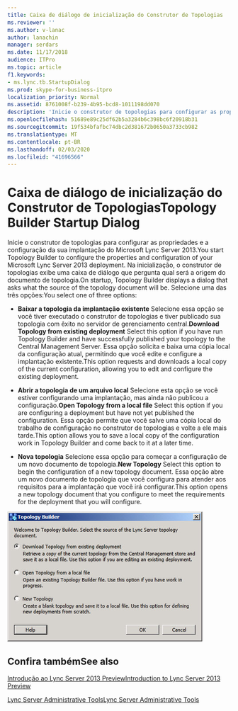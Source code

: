 ```yaml
---
title: Caixa de diálogo de inicialização do Construtor de Topologias
ms.reviewer: ''
ms.author: v-lanac
author: lanachin
manager: serdars
ms.date: 11/17/2018
audience: ITPro
ms.topic: article
f1.keywords:
- ms.lync.tb.StartupDialog
ms.prod: skype-for-business-itpro
localization_priority: Normal
ms.assetid: 8761008f-b239-4b95-bcd8-1011198dd070
description: 'Inicie o construtor de topologias para configurar as propriedades e a configuração da sua implantação do Microsoft Lync Server 2013. Na inicialização, o construtor de topologias exibe uma caixa de diálogo que pergunta qual será a origem do documento de topologia. Selecione uma das três opções:'
ms.openlocfilehash: 51689e89c25df62b5a3284b6c398bc6f20918b31
ms.sourcegitcommit: 19f534bfafbc74dbc2d381672b0650a3733cb982
ms.translationtype: MT
ms.contentlocale: pt-BR
ms.lasthandoff: 02/03/2020
ms.locfileid: "41696566"
---
```

# <a name="topology-builder-startup-dialog"></a><span data-ttu-id="6037b-105">Caixa de diálogo de inicialização do Construtor de Topologias</span><span class="sxs-lookup"><span data-stu-id="6037b-105">Topology Builder Startup Dialog</span></span>

<span data-ttu-id="6037b-106">Inicie o construtor de topologias para configurar as propriedades e a configuração da sua implantação do Microsoft Lync Server 2013.</span><span class="sxs-lookup"><span data-stu-id="6037b-106">You start Topology Builder to configure the properties and configuration of your Microsoft Lync Server 2013 deployment.</span></span> <span data-ttu-id="6037b-107">Na inicialização, o construtor de topologias exibe uma caixa de diálogo que pergunta qual será a origem do documento de topologia.</span><span class="sxs-lookup"><span data-stu-id="6037b-107">On startup, Topology Builder displays a dialog that asks what the source of the topology document will be.</span></span> <span data-ttu-id="6037b-108">Selecione uma das três opções:</span><span class="sxs-lookup"><span data-stu-id="6037b-108">You select one of three options:</span></span>

- <span data-ttu-id="6037b-109">**Baixar a topologia da implantação existente** Selecione essa opção se você tiver executado o construtor de topologias e tiver publicado sua topologia com êxito no servidor de gerenciamento central.</span><span class="sxs-lookup"><span data-stu-id="6037b-109">**Download Topology from existing deployment** Select this option if you have run Topology Builder and have successfully published your topology to the Central Management Server.</span></span> <span data-ttu-id="6037b-110">Essa opção solicita e baixa uma cópia local da configuração atual, permitindo que você edite e configure a implantação existente.</span><span class="sxs-lookup"><span data-stu-id="6037b-110">This option requests and downloads a local copy of the current configuration, allowing you to edit and configure the existing deployment.</span></span>

- <span data-ttu-id="6037b-111">**Abrir a topologia de um arquivo local** Selecione esta opção se você estiver configurando uma implantação, mas ainda não publicou a configuração.</span><span class="sxs-lookup"><span data-stu-id="6037b-111">**Open Topology from a local file** Select this option if you are configuring a deployment but have not yet published the configuration.</span></span> <span data-ttu-id="6037b-112">Essa opção permite que você salve uma cópia local do trabalho de configuração no construtor de topologias e volte a ele mais tarde.</span><span class="sxs-lookup"><span data-stu-id="6037b-112">This option allows you to save a local copy of the configuration work in Topology Builder and come back to it at a later time.</span></span>

- <span data-ttu-id="6037b-113">**Nova topologia** Selecione essa opção para começar a configuração de um novo documento de topologia.</span><span class="sxs-lookup"><span data-stu-id="6037b-113">**New Topology** Select this option to begin the configuration of a new topology document.</span></span> <span data-ttu-id="6037b-114">Essa opção abre um novo documento de topologia que você configura para atender aos requisitos para a implantação que você irá configurar.</span><span class="sxs-lookup"><span data-stu-id="6037b-114">This option opens a new topology document that you configure to meet the requirements for the deployment that you will configure.</span></span>

![Caixa de diálogo de inicialização do Construtor de Topologias](../../media/Topology_Builder_Startup_Dialog.jpg)

## <a name="see-also"></a><span data-ttu-id="6037b-116">Confira também</span><span class="sxs-lookup"><span data-stu-id="6037b-116">See also</span></span>

[<span data-ttu-id="6037b-117">Introdução ao Lync Server 2013 Preview</span><span class="sxs-lookup"><span data-stu-id="6037b-117">Introduction to Lync Server 2013 Preview</span></span>](https://technet.microsoft.com/library/99dd6b65-e591-421f-852b-ee9fe9588998.aspx)

[<span data-ttu-id="6037b-118">Lync Server Administrative Tools</span><span class="sxs-lookup"><span data-stu-id="6037b-118">Lync Server Administrative Tools</span></span>](https://technet.microsoft.com/library/9b006f93-4f3d-461d-89b8-e80a34fdb3c5.aspx)
